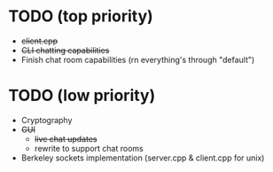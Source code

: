 # TODO (top priority)
+ ~~client.cpp~~
+ ~~CLI chatting capabilities~~
+ Finish chat room capabilities (rn everything's through "default")

# TODO (low priority)
+ Cryptography
+ ~~GUI~~
    + ~~live chat updates~~
    + rewrite to support chat rooms
+ Berkeley sockets implementation (server.cpp & client.cpp for unix)